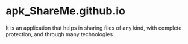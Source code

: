 # apk_ShareMe.github.io
It is an application that helps in sharing files of any kind, with complete protection, and through many technologies
